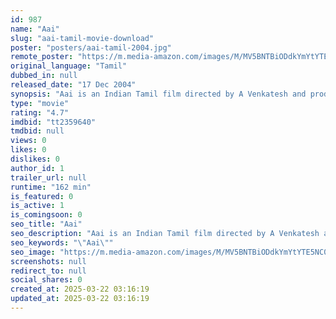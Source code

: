 ```yaml
---
id: 987
name: "Aai"
slug: "aai-tamil-movie-download"
poster: "posters/aai-tamil-2004.jpg"
remote_poster: "https://m.media-amazon.com/images/M/MV5BNTBiODdkYmYtYTE5NC00MDBmLThhNTMtMmFlY2MzNzhjMDdkXkEyXkFqcGc@._V1_SX300.jpg"
original_language: "Tamil"
dubbed_in: null
released_date: "17 Dec 2004"
synopsis: "Aai is an Indian Tamil film directed by A Venkatesh and produced by K Parthiban. The film stars Sarath Kumar Namitha, Vadivelu and Kalabhavan Mani in the lead roles. The film had musical score by Srikant Deva. Watch the full movie..."
type: "movie"
rating: "4.7"
imdbid: "tt2359640"
tmdbid: null
views: 0
likes: 0
dislikes: 0
author_id: 1
trailer_url: null
runtime: "162 min"
is_featured: 0
is_active: 1
is_comingsoon: 0
seo_title: "Aai"
seo_description: "Aai is an Indian Tamil film directed by A Venkatesh and produced by K Parthiban. The film stars Sarath Kumar Namitha, Vadivelu and Kalabhavan Mani in the lead roles. The film had musical score by Srikant Deva. Watch the full movie..."
seo_keywords: "\"Aai\""
seo_image: "https://m.media-amazon.com/images/M/MV5BNTBiODdkYmYtYTE5NC00MDBmLThhNTMtMmFlY2MzNzhjMDdkXkEyXkFqcGc@._V1_SX300.jpg"
screenshots: null
redirect_to: null
social_shares: 0
created_at: 2025-03-22 03:16:19
updated_at: 2025-03-22 03:16:19
---
```


